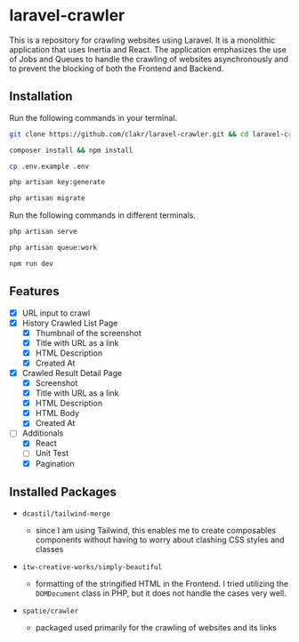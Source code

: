 # laravel-crawler

This is a repository for crawling websites using Laravel. It is a monolithic application that uses Inertia and React. The application emphasizes the use of Jobs and Queues to handle the crawling of websites asynchronously and to prevent the blocking of both the Frontend and Backend.

## Installation

Run the following commands in your terminal.

```bash
git clone https://github.com/clakr/laravel-crawler.git && cd laravel-crawler
```

```bash
composer install && npm install
```

```bash
cp .env.example .env
```

```bash
php artisan key:generate
```

```bash
php artisan migrate
```

Run the following commands in different terminals.

```bash
php artisan serve
```

```bash
php artisan queue:work
```

```bash
npm run dev
```

## Features

- [x] URL input to crawl
- [x] History Crawled List Page
  - [x] Thumbnail of the screenshot
  - [x] Title with URL as a link
  - [x] HTML Description
  - [x] Created At
- [x] Crawled Result Detail Page
  - [x] Screenshot
  - [x] Title with URL as a link
  - [x] HTML Description
  - [x] HTML Body
  - [x] Created At
- [ ] Additionals
  - [x] React
  - [ ] Unit Test
  - [x] Pagination

## Installed Packages

- `dcastil/tailwind-merge`

  - since I am using Tailwind, this enables me to create composables components without having to worry about clashing CSS styles and classes

- `itw-creative-works/simply-beautiful`

  - formatting of the stringified HTML in the Frontend. I tried utilizing the `DOMDocument` class in PHP, but it does not handle the cases very well.

- `spatie/crawler`
  - packaged used primarily for the crawling of websites and its links
